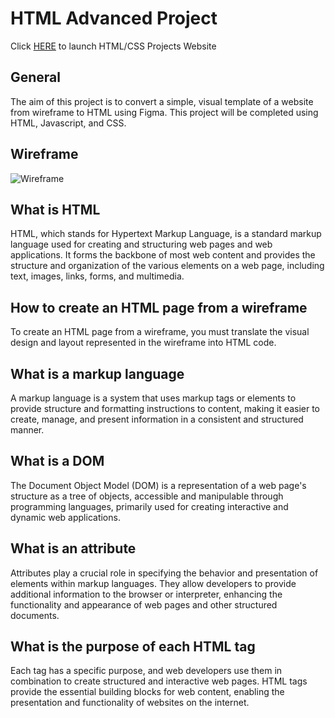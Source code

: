 # HTML Advanced Project

Click [HERE](https://CaramonH.github.io) to launch HTML/CSS Projects Website

## General

The aim of this project is to convert a simple, visual template of a website from wireframe to HTML using Figma. This project will be completed using HTML, Javascript, and CSS.
## Wireframe

![Wireframe](image.png)
## What is HTML

HTML, which stands for Hypertext Markup Language, is a standard markup language used for creating and structuring web pages and web applications. It forms the backbone of most web content and provides the structure and organization of the various elements on a web page, including text, images, links, forms, and multimedia.
##  How to create an HTML page from a wireframe

To create an HTML page from a wireframe, you must translate the visual design and layout represented in the wireframe into HTML code.
## What is a markup language

A markup language is a system that uses markup tags or elements to provide structure and formatting instructions to content, making it easier to create, manage, and present information in a consistent and structured manner.
## What is a DOM

The Document Object Model (DOM) is a representation of a web page's structure as a tree of objects, accessible and manipulable through programming languages, primarily used for creating interactive and dynamic web applications.
## What is an attribute

Attributes play a crucial role in specifying the behavior and presentation of elements within markup languages. They allow developers to provide additional information to the browser or interpreter, enhancing the functionality and appearance of web pages and other structured documents.
## What is the purpose of each HTML tag

Each tag has a specific purpose, and web developers use them in combination to create structured and interactive web pages. HTML tags provide the essential building blocks for web content, enabling the presentation and functionality of websites on the internet.
